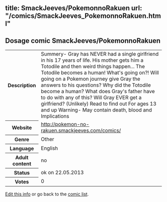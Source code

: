 title: SmackJeeves/PokemonnoRakuen
url: "/comics/SmackJeeves_PokemonnoRakuen.html"
---
Dosage comic SmackJeeves/PokemonnoRakuen
-----------------------------------------

<p id="msg"></p>
<script type="text/javascript">
if (window.location.search === '?edit_info_mail=sent_ok') {
  var elem = document.getElementById("msg");
  elem.innerHTML = 'Edited information sucessfully sent for review, which is usually done daily. Thanks!';
  elem.className = 'ok';
}
</script>
<table class="comicinfo">
<tr>
<th>Description</th><td>Summery- Gray has NEVER had a single girlfriend in his 17 years of life. His mother gets him a Totodile and then weird things happen... The Totodile becomes a human! What's going on?! Will going on a Pokemon journey give Gray the answers to his questions? Why did the Totodile become a human? What does Gray's father have to do with any of this? Will Gray EVER get a girlfriend? (Unlikely) Read to find out For ages 13 and up Warning- May contain death, blood and Implications</td>
</tr>
<tr>
<th>Website</th><td><a href="http://pokemon-no-rakuen.smackjeeves.com/comics/">http://pokemon-no-rakuen.smackjeeves.com/comics/</a></td>
</tr>
<tr>
<th>Genre</th><td>Other</td>
</tr>
<tr>
<th>Language</th><td>English</td>
</tr>
<tr>
<th>Adult content</th><td>no</td>
</tr>
<tr>
<th>Status</th><td>ok on 22.05.2013</td>
</tr>
<tr>
<th>Votes</th><td>0</td>
</tr>
</table>

[Edit this info](SmackJeeves_PokemonnoRakuen_edit.html) or go back to the [comic list](../comic-index.html).
